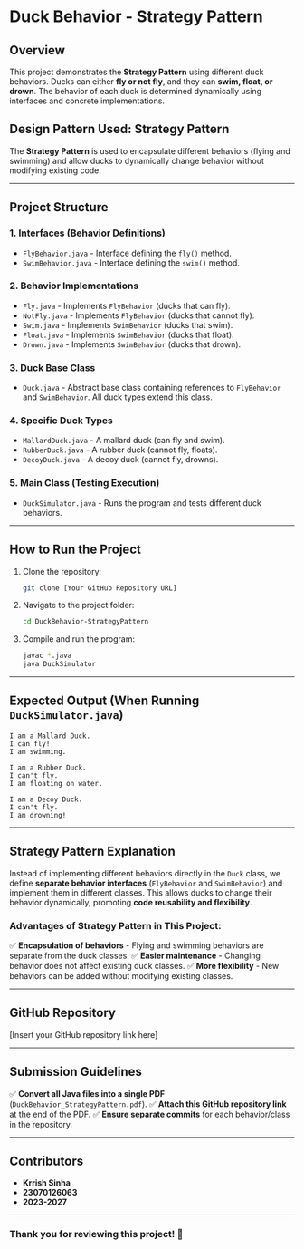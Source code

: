 # Duck Behavior - Strategy Pattern

## Overview
This project demonstrates the **Strategy Pattern** using different duck behaviors. Ducks can either **fly or not fly**, and they can **swim, float, or drown**. The behavior of each duck is determined dynamically using interfaces and concrete implementations.

## Design Pattern Used: Strategy Pattern
The **Strategy Pattern** is used to encapsulate different behaviors (flying and swimming) and allow ducks to dynamically change behavior without modifying existing code.

---

## **Project Structure**

### **1. Interfaces (Behavior Definitions)**
- `FlyBehavior.java` - Interface defining the `fly()` method.
- `SwimBehavior.java` - Interface defining the `swim()` method.

### **2. Behavior Implementations**
- `Fly.java` - Implements `FlyBehavior` (ducks that can fly).
- `NotFly.java` - Implements `FlyBehavior` (ducks that cannot fly).
- `Swim.java` - Implements `SwimBehavior` (ducks that swim).
- `Float.java` - Implements `SwimBehavior` (ducks that float).
- `Drown.java` - Implements `SwimBehavior` (ducks that drown).

### **3. Duck Base Class**
- `Duck.java` - Abstract base class containing references to `FlyBehavior` and `SwimBehavior`. All duck types extend this class.

### **4. Specific Duck Types**
- `MallardDuck.java` - A mallard duck (can fly and swim).
- `RubberDuck.java` - A rubber duck (cannot fly, floats).
- `DecoyDuck.java` - A decoy duck (cannot fly, drowns).

### **5. Main Class (Testing Execution)**
- `DuckSimulator.java` - Runs the program and tests different duck behaviors.

---

## **How to Run the Project**
1. Clone the repository:
   ```sh
   git clone [Your GitHub Repository URL]
   ```
2. Navigate to the project folder:
   ```sh
   cd DuckBehavior-StrategyPattern
   ```
3. Compile and run the program:
   ```sh
   javac *.java
   java DuckSimulator
   ```

---

## **Expected Output (When Running `DuckSimulator.java`)**
```
I am a Mallard Duck.
I can fly!
I am swimming.

I am a Rubber Duck.
I can't fly.
I am floating on water.

I am a Decoy Duck.
I can't fly.
I am drowning!
```

---

## **Strategy Pattern Explanation**
Instead of implementing different behaviors directly in the `Duck` class, we define **separate behavior interfaces** (`FlyBehavior` and `SwimBehavior`) and implement them in different classes. This allows ducks to change their behavior dynamically, promoting **code reusability and flexibility**.

### **Advantages of Strategy Pattern in This Project:**
✅ **Encapsulation of behaviors** - Flying and swimming behaviors are separate from the duck classes.
✅ **Easier maintenance** - Changing behavior does not affect existing duck classes.
✅ **More flexibility** - New behaviors can be added without modifying existing classes.

---

## **GitHub Repository**
[Insert your GitHub repository link here]

---

## **Submission Guidelines**
✅ **Convert all Java files into a single PDF** (`DuckBehavior_StrategyPattern.pdf`).
✅ **Attach this GitHub repository link** at the end of the PDF.
✅ **Ensure separate commits** for each behavior/class in the repository.

---

## **Contributors**
- **Krrish Sinha**  
- **23070126063**  
- **2023-2027**  

---

### **Thank you for reviewing this project! 🚀**

